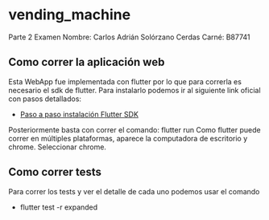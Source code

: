 # vending_machine

Parte 2 Examen 
Nombre: Carlos Adrián Solórzano Cerdas
Carné: B87741

## Como correr  la aplicación web
Esta WebApp fue implementada con flutter por lo que para correrla es necesario el sdk de flutter.
Para instalarlo podemos ir al siguiente link oficial con pasos detallados:
- [Paso a paso instalación Flutter SDK](https://docs.flutter.dev/get-started/install)

Posteriormente basta con correr el comando: flutter run
Como flutter puede correr en múltiples plataformas, aparece la computadora de escritorio y chrome.
Seleccionar chrome.
## Como correr  tests
Para correr los tests y ver el detalle de cada uno podemos usar el comando

- flutter test -r expanded 

